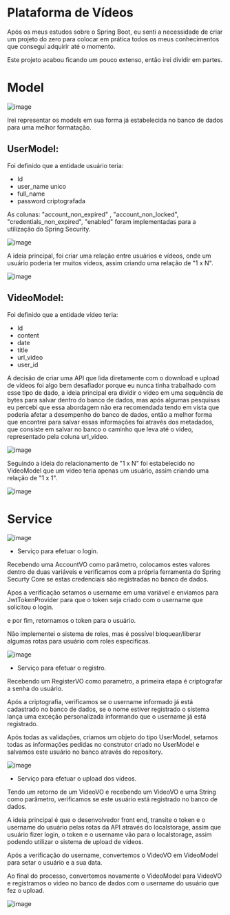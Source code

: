 # Plataforma de Vídeos

Após os meus estudos sobre o Spring Boot, eu senti a necessidade de criar um projeto do zero para colocar em prática todos os meus conhecimentos que consegui adquirir até o momento.

Este projeto acabou ficando um pouco extenso, então irei dividir em partes.

# Model

![image](https://github.com/Math012/video-platform-spring-boot/assets/109437880/894e8ad9-7087-45b0-96ac-c1d166164bb7)

Irei representar os models em sua forma já estabelecida no banco de dados para uma melhor formatação.

## UserModel:

Foi definido que a entidade usuário teria:
- Id
- user_name unico
- full_name
- password criptografada
  
As colunas: "account_non_expired" , "account_non_locked", "credentials_non_expired", "enabled" foram implementadas para a utilização do Spring Security.

  
![image](https://github.com/Math012/video-platform-spring-boot/assets/109437880/88544c1b-8e3b-4cc3-9fbd-5a989e7e76bb)

A ideia principal, foi criar uma relação entre usuários e vídeos, onde um usuário poderia ter muitos vídeos, assim criando uma relação de "1 x N".

![image](https://github.com/Math012/video-platform-spring-boot/assets/109437880/5a2311d5-22fe-454e-b796-ffb386953b89)

## VideoModel:

Foi definido que a entidade vídeo teria:

- Id
- content
- date
- title
- url_video
- user_id

A decisão de criar uma API que lida diretamente com o download e upload de vídeos foi algo bem desafiador porque eu nunca tinha trabalhado com esse tipo de dado, a ideia principal era dividir o video em uma sequência de bytes para salvar dentro do banco de dados, mas após algumas pesquisas eu percebi que essa abordagem não era recomendada tendo em vista que poderia afetar a desempenho do banco de dados, então a melhor forma que encontrei para salvar essas informações foi através dos metadados, que consiste em salvar no banco o caminho que leva até o video, representado pela coluna url_video.

![image](https://github.com/Math012/video-platform-spring-boot/assets/109437880/57c60ac5-f22f-4640-8ed0-500accac8da5)

Seguindo a ideia do relacionamento de "1 x N" foi estabelecido no VideoModel que um video teria apenas um usuário, assim criando uma relação de "1 x 1".

![image](https://github.com/Math012/video-platform-spring-boot/assets/109437880/04c1fdec-a88a-446b-9d46-fb8914961d07)

# Service

![image](https://github.com/Math012/video-platform-spring-boot/assets/109437880/a4537723-ee79-44ab-86fa-4ba77cb755da)

- Serviço para efetuar o login.

Recebendo uma AccountVO como parâmetro, colocamos estes valores dentro de duas variáveis e verificamos com a própria ferramenta do Spring Securty Core se estas credenciais são registradas no banco de dados.

Apos a verificação setamos o username em uma variável e enviamos para JwtTokenProvider para que o token seja criado com o username que solicitou o login.

e por fim, retornamos o token para o usuário.

Não implementei o sistema de roles, mas é possível bloquear/liberar algumas rotas para usuário com roles especificas.

![image](https://github.com/Math012/video-platform-spring-boot/assets/109437880/fd109d0a-d74e-4347-868a-30de4ebab8be)


- Serviço para efetuar o registro.

Recebendo um RegisterVO como parametro, a primeira etapa é criptografar a senha do usuário.

Após a criptografia, verificamos se o username informado já está cadastrado no banco de dados, se o nome estiver registrado o sistema lança uma exceção personalizada informando que o username já está registrado.

Após todas as validações, criamos um objeto do tipo UserModel, setamos todas as informações pedidas no construtor criado no UserModel e salvamos este usuário no banco através do repository.

![image](https://github.com/Math012/video-platform-spring-boot/assets/109437880/403672d6-fe85-4b2d-abec-49ce80649d1c)

- Serviço para efetuar o upload dos vídeos.

Tendo um retorno de um VideoVO e recebendo um VideoVO e uma String como parâmetro, verificamos se este usuário está registrado no banco de dados.

A ideia principal é que o desenvolvedor front end, transite o token e o username do usuário pelas rotas da API através do localstorage, assim que usuário fizer login, o token e o username vão para o localstorage, assim podendo utilizar o sistema de upload de vídeos.

Após a verificação do username, convertemos o VideoVO em VideoModel para setar o usuário e a sua data.

Ao final do processo, convertemos novamente o VideoModel para VideoVO e registramos o video no banco de dados com o username do usuário que fez o upload.

![image](https://github.com/Math012/video-platform-spring-boot/assets/109437880/fb720a6b-1182-4eaf-b100-79b64fca489e)




